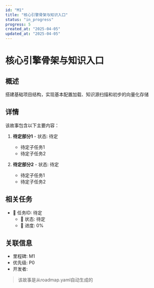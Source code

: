 ```yaml
---
id: "M1"
title: "核心引擎骨架与知识入口"
status: "in_progress"
progress: 5
created_at: "2025-04-05"
updated_at: "2025-04-05"
---
```


# 核心引擎骨架与知识入口

## 概述

搭建基础项目结构，实现基本配置加载、知识源扫描和初步的向量化存储

## 详情

该故事包含以下主要内容：

1. **待定部分1** - 状态: 待定
   - 待定子任务1
   - 待定子任务2

2. **待定部分2** - 状态: 待定
   - 待定子任务1
   - 待定子任务2

## 相关任务

- 🚧 任务ID: 待定
  - 🚧 状态: 待定
  - 🚧 进度: 0%

## 关联信息

- 里程碑: M1
- 优先级: P0
- 开发者:

> 该故事是从roadmap.yaml自动生成的
